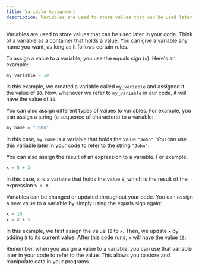 ```yaml
---
title: Variable Assignment
description: Variables are used to store values that can be used later in your code. Think of a variable as a container that holds a value. You can give a variable any name you want, as long as it follows certain rules.
---
```


Variables are used to store values that can be used later in your code. Think of a variable as a container that holds a value. You can give a variable any name you want, as long as it follows certain rules.

To assign a value to a variable, you use the equals sign (`=`). Here's an example:

```python
my_variable = 10
```

In this example, we created a variable called `my_variable` and assigned it the value of `10`. Now, whenever we refer to `my_variable` in our code, it will have the value of `10`.

You can also assign different types of values to variables. For example, you can assign a string (a sequence of characters) to a variable:

```python
my_name = "John"
```

In this case, `my_name` is a variable that holds the value `"John"`. You can use this variable later in your code to refer to the string `"John"`.

You can also assign the result of an expression to a variable. For example:

```python
x = 5 + 3
```

In this case, `x` is a variable that holds the value `8`, which is the result of the expression `5 + 3`.

Variables can be changed or updated throughout your code. You can assign a new value to a variable by simply using the equals sign again:

```python
x = 10
x = x + 5
```

In this example, we first assign the value `10` to `x`. Then, we update `x` by adding `5` to its current value. After this code runs, `x` will have the value `15`.

Remember, when you assign a value to a variable, you can use that variable later in your code to refer to the value. This allows you to store and manipulate data in your programs.
